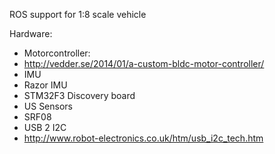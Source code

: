 ROS support for 1:8 scale vehicle

Hardware:

*  Motorcontroller:
 * http://vedder.se/2014/01/a-custom-bldc-motor-controller/
* IMU
 * Razor IMU
 * STM32F3 Discovery board
* US Sensors
 * SRF08
 * USB 2 I2C
  * http://www.robot-electronics.co.uk/htm/usb_i2c_tech.htm
